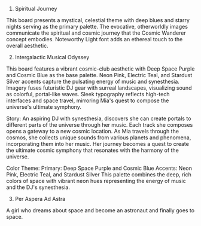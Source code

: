 1. Spiritual Journey

This board presents a mystical, celestial theme with deep blues and starry nights serving as the primary palette. 
The evocative, otherworldly images communicate the spiritual and cosmic journey that the Cosmic Wanderer concept embodies. 
Noteworthy Light font adds an ethereal touch to the overall aesthetic.

2. Intergalactic Musical Odyssey

This board features a vibrant cosmic-club aesthetic with Deep Space Purple and Cosmic Blue as the base palette. 
Neon Pink, Electric Teal, and Stardust Silver accents capture the pulsating energy of music and synesthesia. 
Imagery fuses futuristic DJ gear with surreal landscapes, visualizing sound as colorful, portal-like waves. 
Sleek typography reflects high-tech interfaces and space travel, mirroring Mia's quest to compose the universe's ultimate symphony.

Story:
An aspiring DJ with synesthesia, discovers she can create portals to different parts of the universe 
through her music. Each track she composes opens a gateway to a new cosmic location. 
As Mia travels through the cosmos, she collects unique sounds from various planets and phenomena, 
incorporating them into her music. Her journey becomes a quest to create the ultimate cosmic symphony 
that resonates with the harmony of the universe.

Color Theme:
Primary: Deep Space Purple and Cosmic Blue
Accents: Neon Pink, Electric Teal, and Stardust Silver
This palette combines the deep, rich colors of space with vibrant neon hues representing the energy of music and the DJ's synesthesia.

3. Per Aspera Ad Astra
   
A girl who dreams about space and become an astronaut and finally goes to space.

